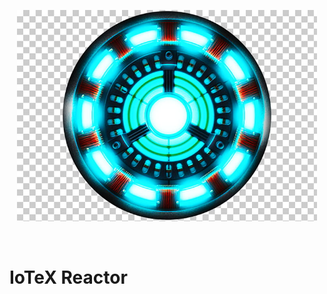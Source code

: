 <p align="center">
  <img src="https://github.com/iotexproject/iotex-reactor/blob/master/reactor.jpg" width="480px">
</p>

&nbsp;

# IoTeX Reactor
